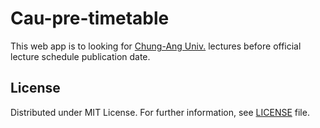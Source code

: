 # Cau-pre-timetable
This web app is to looking for [Chung-Ang Univ.](https://www.cau.ac.kr) lectures before official lecture schedule publication date.

## License
Distributed under MIT License. For further information, see [LICENSE](LICENSE) file.